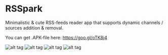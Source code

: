 # RSSpark

Minimalistic & cute RSS-feeds reader app that supports dynamic channels / sources addition & removal.

You can get .APK-file here: https://goo.gl/oTK8j4

![alt tag](https://pp.vk.me/c636824/v636824191/3c6cc/x7Wzf-4OU90.jpg)
![alt tag](https://pp.vk.me/c636824/v636824191/3c6d3/kHh16fnrrzs.jpg)
![alt tag](https://pp.vk.me/c636824/v636824191/3c6da/07rjwWxKESU.jpg)
![alt tag](https://pp.vk.me/c636824/v636824191/3c6e1/dgGHlCXY07s.jpg)
